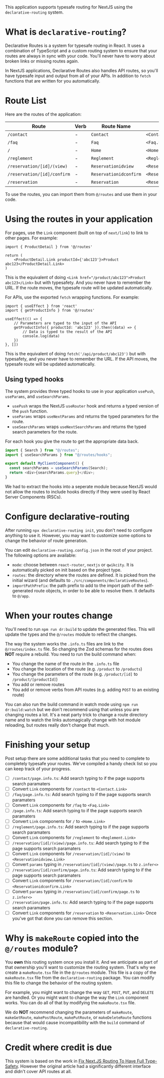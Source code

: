 This application supports typesafe routing for NextJS using the `declarative-routing` system.

# What is `declarative-routing`?

Declarative Routes is a system for typesafe routing in React. It uses a combination of TypeScript and a custom routing system to ensure that your routes are always in sync with your code. You'll never have to worry about broken links or missing routes again.

In NextJS applications, Declarative Routes also handles API routes, so you'll have typesafe input and output from all of your APIs. In addition to `fetch` functions that are written for you automatically.

# Route List

Here are the routes of the application:

| Route                       | Verb | Route Name             | Using It                      |
| --------------------------- | ---- | ---------------------- | ----------------------------- |
| `/contact`                  | -    | `Contact`              | `<Contact.Link>`              |
| `/faq`                      | -    | `Faq`                  | `<Faq.Link>`                  |
| `/`                         | -    | `Home`                 | `<Home.Link>`                 |
| `/reglement`                | -    | `Reglement`            | `<Reglement.Link>`            |
| `/reservation/[id]/(view)`  | -    | `Reservationidview`    | `<Reservationidview.Link>`    |
| `/reservation/[id]/confirm` | -    | `Reservationidconfirm` | `<Reservationidconfirm.Link>` |
| `/reservation`              | -    | `Reservation`          | `<Reservation.Link>`          |

To use the routes, you can import them from `@/routes` and use them in your code.

# Using the routes in your application

For pages, use the `Link` component (built on top of `next/link`) to link to other pages. For example:

```tsx
import { ProductDetail } from '@/routes'

return (
    <ProductDetail.Link productId={'abc123'}>Product abc123</ProductDetail.Link>
)
```

This is the equivalent of doing `<Link href="/product/abc123">Product abc123</Link>` but with typesafety. And you never have to remember the URL. If the route moves, the typesafe route will be updated automatically.

For APIs, use the exported `fetch` wrapping functions. For example:

```tsx
import { useEffect } from 'react'
import { getProductInfo } from '@/routes'

useEffect(() => {
    // Parameters are typed to the input of the API
    getProductInfo({ productId: 'abc123' }).then((data) => {
        // Data is typed to the result of the API
        console.log(data)
    })
}, [])
```

This is the equivalent of doing `fetch('/api/product/abc123')` but with typesafety, and you never have to remember the URL. If the API moves, the typesafe route will be updated automatically.

## Using typed hooks

The system provides three typed hooks to use in your application `usePush`, `useParams`, and `useSearchParams`.

-   `usePush` wraps the NextJS `useRouter` hook and returns a typed version of the `push` function.
-   `useParams` wraps `useNextParams` and returns the typed parameters for the route.
-   `useSearchParams` wraps `useNextSearchParams` and returns the typed search parameters for the route.

For each hook you give the route to get the appropriate data back.

```ts
import { Search } from "@/routes";
import { useSearchParams } from "@/routes/hooks";

export default MyClientComponent() {
  const searchParams = useSearchParams(Search);
  return <div>{searchParams.query}</div>;
}
```

We had to extract the hooks into a seperate module because NextJS would not allow the routes to include hooks directly if
they were used by React Server Components (RSCs).

# Configure declarative-routing

After running `npx declarative-routing init`, you don't need to configure anything to use it.
However, you may want to customize some options to change the behavior of route generation.

You can edit `declarative-routing.config.json` in the root of your project. The following options are available:

-   `mode`: choose between `react-router`, `nextjs` or `qwikcity`. It is automatically picked on init based on the project type.
-   `routes`: the directory where the routes are defined. It is picked from the initial wizard (and defaults to `./src/components/declarativeRoutes`).
-   `importPathPrefix`: the path prefix to add to the import path of the self-generated route objects, in order to be able to resolve them. It defaults to `@/app`.

# When your routes change

You'll need to run `npm run dr:build` to update the generated files. This will update the types and the `@/routes` module to reflect the changes.

The way the system works the `.info.ts` files are link to the `@/routes/index.ts` file. So changing the Zod schemas for the routes does **NOT** require a rebuild. You need to run the build command when:

-   You change the name of the route in the `.info.ts` file
-   You change the location of the route (e.g. `/product` to `/products`)
-   You change the parameters of the route (e.g. `/product/[id]` to `/product/[productId]`)
-   You add or remove routes
-   You add or remove verbs from API routes (e.g. adding `POST` to an existing route)

You can also run the build command in watch mode using `npm run dr:build:watch` but we don't recommend using that unless you are changing routes a lot. It's a neat party trick to change a route directory name and to watch the links automagically change with hot module reloading, but routes really don't change that much.

# Finishing your setup

Post setup there are some additional tasks that you need to complete to completely typesafe your routes. We've compiled a handy check list so you can keep track of your progress.

-   [ ] `/contact/page.info.ts`: Add search typing to if the page supports search paramaters
-   [ ] Convert `Link` components for `/contact` to `<Contact.Link>`
-   [ ] `/faq/page.info.ts`: Add search typing to if the page supports search paramaters
-   [ ] Convert `Link` components for `/faq` to `<Faq.Link>`
-   [ ] `/page.info.ts`: Add search typing to if the page supports search paramaters
-   [ ] Convert `Link` components for `/` to `<Home.Link>`
-   [ ] `/reglement/page.info.ts`: Add search typing to if the page supports search paramaters
-   [ ] Convert `Link` components for `/reglement` to `<Reglement.Link>`
-   [ ] `/reservation/[id]/(view)/page.info.ts`: Add search typing to if the page supports search paramaters
-   [ ] Convert `Link` components for `/reservation/[id]/(view)` to `<Reservationidview.Link>`
-   [ ] Convert `params` typing in `/reservation/[id]/(view)/page.ts` to `z.infer<>`
-   [ ] `/reservation/[id]/confirm/page.info.ts`: Add search typing to if the page supports search paramaters
-   [ ] Convert `Link` components for `/reservation/[id]/confirm` to `<Reservationidconfirm.Link>`
-   [ ] Convert `params` typing in `/reservation/[id]/confirm/page.ts` to `z.infer<>`
-   [ ] `/reservation/page.info.ts`: Add search typing to if the page supports search paramaters
-   [ ] Convert `Link` components for `/reservation` to `<Reservation.Link>`
        Once you've got that done you can remove this section.

# Why is `makeRoute` copied into the `@/routes` module?

You **own** this routing system once you install it. And we anticipate as part of that ownership you'll want to customize the routing system. That's why we create a `makeRoute.tsx` file in the `@/routes` module. This file is a copy of the `makeRoute.tsx` file from the `declarative-routing` package. You can modify this file to change the behavior of the routing system.

For example, you might want to change the way `GET`, `POST`, `PUT`, and `DELETE` are handled. Or you might want to change the way the `Link` component works. You can do all of that by modifying the `makeRoute.tsx` file.

We do **NOT** recommend changing the parameters of `makeRoute`, `makeGetRoute`, `makePostRoute`, `makePutRoute`, or `makeDeleteRoute` functions because that would cause incompatibility with the `build` command of `declarative-routing`.

# Credit where credit is due

This system is based on the work in [Fix Next.JS Routing To Have Full Type-Safety](https://www.flightcontrol.dev/blog/fix-nextjs-routing-to-have-full-type-safety). However the original article had a significantly different interface and didn't cover API routes at all.
